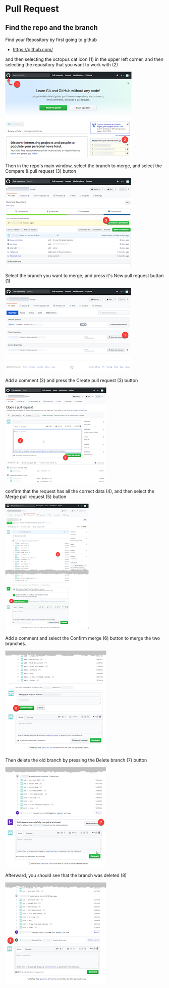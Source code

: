 # Pull Request

## Find the repo and the branch
Find your Repository by first going to github
- https://github.com/

and then selecting the octopus cat icon (1) in the upper left corner, and then selecting the repository that you want to work with (2)

<img src="../img/g7.png">

Then in the repo's main window, select the branch to merge, and select the Compare & pull request (3) button

<img src="../img/g8.png">

Select the branch you want to merge, and press it's New pull request button (1)

<img src="../img/g01.png">

Add a comment (2) and press the Create pull request (3) button

<img src="../img/g2.png">


confirm that the request has all the correct data (4), and then select the Merge pull request (5) button

<img src="../img/g3.png">

Add a comment and select the Confirm merge (6) button to merge the two branches.

<img src="../img/g4.png">

Then delete the old branch by pressing the Delete branch (7) button

<img src="../img/g5.png">

Afterward, you should see that the branch was deleted (8)

<img src="../img/g6.png">


